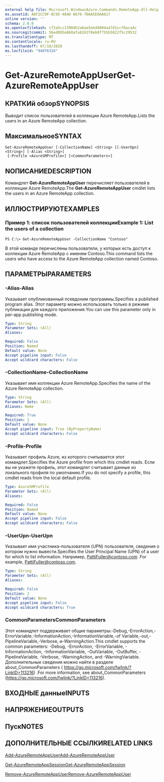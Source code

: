 ```yaml
---
external help file: Microsoft.WindowsAzure.Commands.RemoteApp.dll-Help.xml
ms.assetid: A6F2CC9F-8C95-484D-8676-7DAA5E0AA617
online version: ''
schema: 2.0.0
ms.openlocfilehash: cf2a5cc1390db2a6ae5eb49894a47d1ccf0aca4c
ms.sourcegitcommit: 56ed085a868afa8263f8eb0f755b5822f5c29532
ms.translationtype: MT
ms.contentlocale: ru-RU
ms.lasthandoff: 07/18/2020
ms.locfileid: "94076316"
---
```

# <span data-ttu-id="b1442-101">Get-AzureRemoteAppUser</span><span class="sxs-lookup"><span data-stu-id="b1442-101">Get-AzureRemoteAppUser</span></span>

## <span data-ttu-id="b1442-102">КРАТКИй обзор</span><span class="sxs-lookup"><span data-stu-id="b1442-102">SYNOPSIS</span></span>
<span data-ttu-id="b1442-103">Выводит список пользователей в коллекции Azure RemoteApp.</span><span class="sxs-lookup"><span data-stu-id="b1442-103">Lists the users in an Azure RemoteApp collection.</span></span>

## <span data-ttu-id="b1442-104">Максимальное</span><span class="sxs-lookup"><span data-stu-id="b1442-104">SYNTAX</span></span>

```
Get-AzureRemoteAppUser [-CollectionName] <String> [[-UserUpn] <String>] [-Alias <String>]
 [-Profile <AzureSMProfile>] [<CommonParameters>]
```

## <span data-ttu-id="b1442-105">NОПИСАНИЕ</span><span class="sxs-lookup"><span data-stu-id="b1442-105">DESCRIPTION</span></span>
<span data-ttu-id="b1442-106">Командлет **Get-AzureRemoteAppUser** перечисляет пользователей в коллекции Azure RemoteApp.</span><span class="sxs-lookup"><span data-stu-id="b1442-106">The **Get-AzureRemoteAppUser** cmdlet lists the users in an Azure RemoteApp collection.</span></span>

## <span data-ttu-id="b1442-107">ИЛЛЮСТРИРУЮТ</span><span class="sxs-lookup"><span data-stu-id="b1442-107">EXAMPLES</span></span>

### <span data-ttu-id="b1442-108">Пример 1: список пользователей коллекции</span><span class="sxs-lookup"><span data-stu-id="b1442-108">Example 1: List the users of a collection</span></span>
```
PS C:\> Get-AzureRemoteAppUser -CollectionName "Contoso"
```

<span data-ttu-id="b1442-109">В этой команде перечислены пользователи, у которых есть доступ к коллекции Azure RemoteApp с именем Contoso.</span><span class="sxs-lookup"><span data-stu-id="b1442-109">This command lists the users who have access to the Azure RemoteApp collection named Contoso.</span></span>

## <span data-ttu-id="b1442-110">ПАРАМЕТРЫ</span><span class="sxs-lookup"><span data-stu-id="b1442-110">PARAMETERS</span></span>

### <span data-ttu-id="b1442-111">-Alias</span><span class="sxs-lookup"><span data-stu-id="b1442-111">-Alias</span></span>
<span data-ttu-id="b1442-112">Указывает опубликованный псевдоним программы.</span><span class="sxs-lookup"><span data-stu-id="b1442-112">Specifies a published program alias.</span></span>
<span data-ttu-id="b1442-113">Этот параметр можно использовать только в режиме публикации для каждого приложения.</span><span class="sxs-lookup"><span data-stu-id="b1442-113">You can use this parameter only in per-app publishing mode.</span></span>

```yaml
Type: String
Parameter Sets: (All)
Aliases: 

Required: False
Position: Named
Default value: None
Accept pipeline input: False
Accept wildcard characters: False
```

### <span data-ttu-id="b1442-114">-CollectionName</span><span class="sxs-lookup"><span data-stu-id="b1442-114">-CollectionName</span></span>
<span data-ttu-id="b1442-115">Указывает имя коллекции Azure RemoteApp.</span><span class="sxs-lookup"><span data-stu-id="b1442-115">Specifies the name of the Azure RemoteApp collection.</span></span>

```yaml
Type: String
Parameter Sets: (All)
Aliases: Name

Required: True
Position: 1
Default value: None
Accept pipeline input: True (ByPropertyName)
Accept wildcard characters: False
```

### <span data-ttu-id="b1442-116">-Profile</span><span class="sxs-lookup"><span data-stu-id="b1442-116">-Profile</span></span>
<span data-ttu-id="b1442-117">Указывает профиль Azure, из которого считывается этот командлет.</span><span class="sxs-lookup"><span data-stu-id="b1442-117">Specifies the Azure profile from which this cmdlet reads.</span></span>
<span data-ttu-id="b1442-118">Если вы не укажете профиль, этот командлет считывает данные из локального профиля по умолчанию.</span><span class="sxs-lookup"><span data-stu-id="b1442-118">If you do not specify a profile, this cmdlet reads from the local default profile.</span></span>

```yaml
Type: AzureSMProfile
Parameter Sets: (All)
Aliases: 

Required: False
Position: Named
Default value: None
Accept pipeline input: False
Accept wildcard characters: False
```

### <span data-ttu-id="b1442-119">-UserUpn</span><span class="sxs-lookup"><span data-stu-id="b1442-119">-UserUpn</span></span>
<span data-ttu-id="b1442-120">Указывает имя участника-пользователя (UPN) пользователя, сведения о котором нужно вывести.</span><span class="sxs-lookup"><span data-stu-id="b1442-120">Specifies the User Principal Name (UPN) of a user for which to list information.</span></span>
<span data-ttu-id="b1442-121">Например, PattiFuller@contoso.com .</span><span class="sxs-lookup"><span data-stu-id="b1442-121">For example, PattiFuller@contoso.com.</span></span>

```yaml
Type: String
Parameter Sets: (All)
Aliases: 

Required: False
Position: 2
Default value: None
Accept pipeline input: False
Accept wildcard characters: True
```

### <span data-ttu-id="b1442-122">CommonParameters</span><span class="sxs-lookup"><span data-stu-id="b1442-122">CommonParameters</span></span>
<span data-ttu-id="b1442-123">Этот командлет поддерживает общие параметры:-Debug,-ErrorAction,-ErrorVariable,-InformationAction,-InformationVariable,-of Variable,-out,-PipelineVariable,-Verbose, и-WarningAction.</span><span class="sxs-lookup"><span data-stu-id="b1442-123">This cmdlet supports the common parameters: -Debug, -ErrorAction, -ErrorVariable, -InformationAction, -InformationVariable, -OutVariable, -OutBuffer, -PipelineVariable, -Verbose, -WarningAction, and -WarningVariable.</span></span> <span data-ttu-id="b1442-124">Дополнительные сведения можно найти в разделе about_CommonParameters ( https://go.microsoft.com/fwlink/?LinkID=113216) .</span><span class="sxs-lookup"><span data-stu-id="b1442-124">For more information, see about_CommonParameters (https://go.microsoft.com/fwlink/?LinkID=113216).</span></span>

## <span data-ttu-id="b1442-125">ВХОДНЫЕ данные</span><span class="sxs-lookup"><span data-stu-id="b1442-125">INPUTS</span></span>

## <span data-ttu-id="b1442-126">НАПРЯЖЕНИЕ</span><span class="sxs-lookup"><span data-stu-id="b1442-126">OUTPUTS</span></span>

## <span data-ttu-id="b1442-127">Пуск</span><span class="sxs-lookup"><span data-stu-id="b1442-127">NOTES</span></span>

## <span data-ttu-id="b1442-128">ДОПОЛНИТЕЛЬНЫЕ ССЫЛКИ</span><span class="sxs-lookup"><span data-stu-id="b1442-128">RELATED LINKS</span></span>

[<span data-ttu-id="b1442-129">Add-AzureRemoteAppUser</span><span class="sxs-lookup"><span data-stu-id="b1442-129">Add-AzureRemoteAppUser</span></span>](./Add-AzureRemoteAppUser.md)

[<span data-ttu-id="b1442-130">Get-AzureRemoteAppSession</span><span class="sxs-lookup"><span data-stu-id="b1442-130">Get-AzureRemoteAppSession</span></span>](./Get-AzureRemoteAppSession.md)

[<span data-ttu-id="b1442-131">Remove-AzureRemoteAppUser</span><span class="sxs-lookup"><span data-stu-id="b1442-131">Remove-AzureRemoteAppUser</span></span>](./Remove-AzureRemoteAppUser.md)


